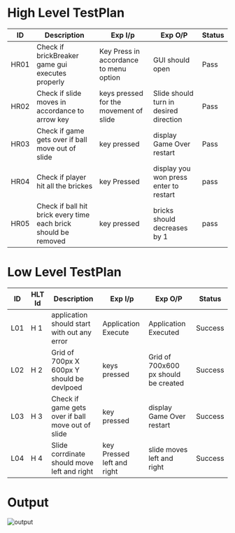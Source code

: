 # High Level TestPlan

| ID | Description | Exp I/p | Exp O/P | Status |
| -- | ----------- | ------- | ------- | ------ |
| HR01 | 	Check if brickBreaker game gui executes properly | Key Press in accordance to menu option | GUI should open | Pass |
| HR02 | Check if slide moves in accordance to arrow key |	keys pressed for the movement of slide | Slide should turn in desired direction | Pass |
| HR03 |	Check if game gets over if ball move out of slide |	key pressed | display Game Over restart | Pass |
| HR04 |	Check if player hit all the brickes  |	key Pressed | display you won press enter to restart | pass |
| HR05 |	Check if ball hit brick every time each brick should be removed | key pressed | bricks should decreases by 1 |	pass |

# Low Level TestPlan

| ID | HLT Id | Description | Exp I/p | Exp O/P | Status |
| -- | ------ | ----------- | ------- | ------- | ------ |
| L01 | H 1 | application should start with out any error	| Application Execute |  Application Executed | Success |
| L02 | H 2 | Grid of 700px X 600px Y should be devlpoed |	keys pressed | Grid of 700x600 px should be created | Success |
| L03 | H 3 |	Check if game gets over if ball move out of slide |	key pressed | display Game Over restart | Success |
| L04 | H 4 |	Slide corrdinate should move left and right |	key Pressed left and right | slide moves left and right | Success |



# Output

![output](https://user-images.githubusercontent.com/68550769/158006156-7b0d665d-5658-43b0-8ed4-659e0018de19.jpg)
